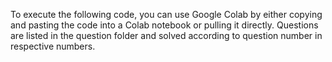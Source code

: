 To execute the following code, you can use Google Colab by either copying and pasting the code into a Colab notebook or pulling it directly.
Questions are listed in the question folder and solved according to question number in respective numbers.
